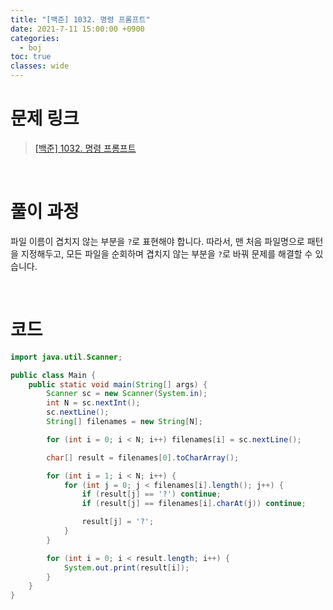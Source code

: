 ```yaml
---
title: "[백준] 1032. 명령 프롬프트"
date: 2021-7-11 15:00:00 +0900
categories:
  - boj
toc: true
classes: wide
---
```


# 문제 링크

> [[백준] 1032. 명령 프롬프트](https://www.acmicpc.net/problem/1032)

<br>

# 풀이 과정

파일 이름이 겹치지 않는 부분을 `?`로 표현해야 합니다. 따라서, 맨 처음 파일명으로 패턴을 지정해두고, 모든 파일을 순회하며 겹치지 않는 부분을 `?`로 바꿔 문제를 해결할 수 있습니다.

<br>

# 코드

```java
import java.util.Scanner;

public class Main {
    public static void main(String[] args) {
        Scanner sc = new Scanner(System.in);
        int N = sc.nextInt();
        sc.nextLine();
        String[] filenames = new String[N];

        for (int i = 0; i < N; i++) filenames[i] = sc.nextLine();

        char[] result = filenames[0].toCharArray();

        for (int i = 1; i < N; i++) {
            for (int j = 0; j < filenames[i].length(); j++) {
                if (result[j] == '?') continue;
                if (result[j] == filenames[i].charAt(j)) continue;

                result[j] = '?';
            }
        }

        for (int i = 0; i < result.length; i++) {
            System.out.print(result[i]);
        }
    }
}
```
